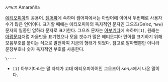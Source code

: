 አማርኛ Amarəñña

[에티오피아](%EC%97%90%ED%8B%B0%EC%98%A4%ED%94%BC%EC%95%84.md)의 공용어.
[셈어파](%EC%85%88%EC%96%B4%ED%8C%8C.md)에 속하며 셈어파에서는 아랍어에 이어서 두번째로 사용자 수가 많은
언어이다. 표기할 때에는 에티오피아의 독자적인 문자인 그으즈(Gəʿəz, ግዕዝ) 문자의 일종인 암하라 문자로 표기한다. 그으즈 문자는
[아부기다](%EC%95%84%EB%B6%80%EA%B8%B0%EB%8B%A4.md)에 속하며`[1]`, 원래는 [아랍문자](%EC%95%84%EB%9E%8D%20%EB%AC%B8%EC%9E%90.md)처럼 자음만을 표기했으나 모음 갯수가 많은
에티오피아 언어를 표기하기 위해 모음부호를 붙이는 식으로 발전하여 지금의 형태가 되었다. 참고로 알파벳뿐만 아니라 문장부호나 숫자 독자적인
부호를 사용한다.

`\----`

  * `[1]` 아부기다라는 말 자체가 고대 에티오피아어인 그으즈어 አቡጊዳ에서 나온 말이다.

